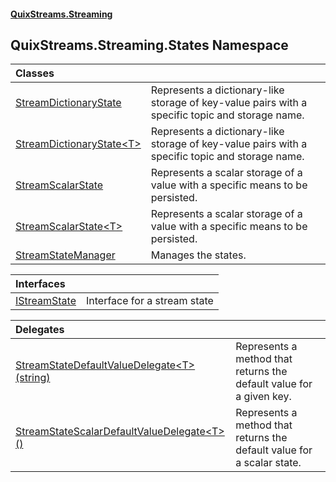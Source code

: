 #### [QuixStreams.Streaming](index.md 'index')

## QuixStreams.Streaming.States Namespace

| Classes | |
| :--- | :--- |
| [StreamDictionaryState](StreamDictionaryState.md 'QuixStreams.Streaming.States.StreamDictionaryState') | Represents a dictionary-like storage of key-value pairs with a specific topic and storage name. |
| [StreamDictionaryState&lt;T&gt;](StreamDictionaryState_T_.md 'QuixStreams.Streaming.States.StreamDictionaryState<T>') | Represents a dictionary-like storage of key-value pairs with a specific topic and storage name. |
| [StreamScalarState](StreamScalarState.md 'QuixStreams.Streaming.States.StreamScalarState') | Represents a scalar storage of a value with a specific means to be persisted. |
| [StreamScalarState&lt;T&gt;](StreamScalarState_T_.md 'QuixStreams.Streaming.States.StreamScalarState<T>') | Represents a scalar storage of a value with a specific means to be persisted. |
| [StreamStateManager](StreamStateManager.md 'QuixStreams.Streaming.States.StreamStateManager') | Manages the states. |

| Interfaces | |
| :--- | :--- |
| [IStreamState](IStreamState.md 'QuixStreams.Streaming.States.IStreamState') | Interface for a stream state |

| Delegates | |
| :--- | :--- |
| [StreamStateDefaultValueDelegate&lt;T&gt;(string)](StreamStateDefaultValueDelegate_T_(string).md 'QuixStreams.Streaming.States.StreamStateDefaultValueDelegate<T>(string)') | Represents a method that returns the default value for a given key. |
| [StreamStateScalarDefaultValueDelegate&lt;T&gt;()](StreamStateScalarDefaultValueDelegate_T_().md 'QuixStreams.Streaming.States.StreamStateScalarDefaultValueDelegate<T>()') | Represents a method that returns the default value for a scalar state. |
